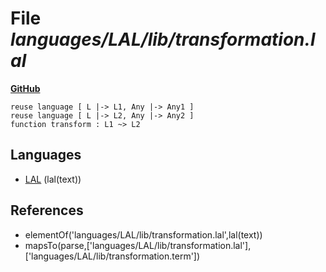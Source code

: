 # File _languages/LAL/lib/transformation.lal_
**[GitHub](https://github.com/softlang/yas/blob/master/languages/LAL/lib/transformation.lal)**
```
reuse language [ L |-> L1, Any |-> Any1 ]
reuse language [ L |-> L2, Any |-> Any2 ]
function transform : L1 ~> L2
```

## Languages
* [LAL](../languages/LAL.md) (lal(text))

## References
* elementOf('languages/LAL/lib/transformation.lal',lal(text))
* mapsTo(parse,['languages/LAL/lib/transformation.lal'],['languages/LAL/lib/transformation.term'])
